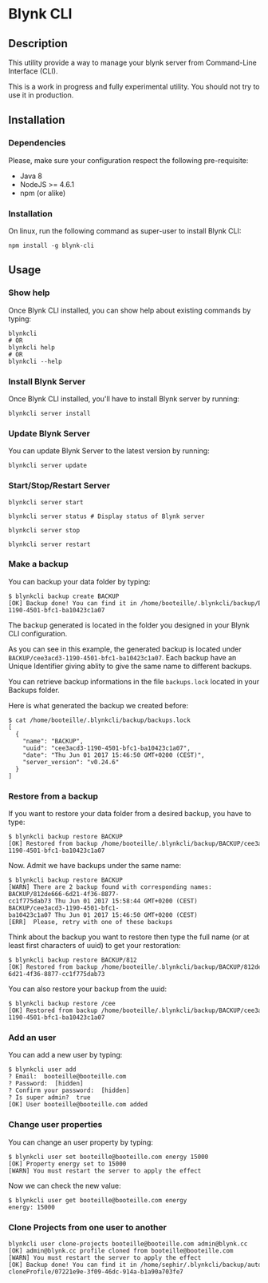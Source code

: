 # Blynk CLI

## Description
This utility provide a way to manage your blynk server from Command-Line Interface (CLI).

This is a work in progress and fully experimental utility. You should not try to use it in production.

## Installation
### Dependencies
Please, make sure your configuration respect the following pre-requisite:

* Java 8
* NodeJS >= 4.6.1
* npm (or alike)

### Installation
On linux, run the following command as super-user to install Blynk CLI:
```console
npm install -g blynk-cli
```

## Usage
### Show help
Once Blynk CLI installed, you can show help about existing commands by typing:
```console
blynkcli
# OR
blynkcli help
# OR
blynkcli --help
```

### Install Blynk Server
Once Blynk CLI installed, you'll have to install Blynk server by running:
```console
blynkcli server install
```

### Update Blynk Server
You can update Blynk Server to the latest version by running:
```console
blynkcli server update
```

### Start/Stop/Restart Server
```console
blynkcli server start

blynkcli server status # Display status of Blynk server

blynkcli server stop

blynkcli server restart
```

### Make a backup
You can backup your data folder by typing:
```console
$ blynkcli backup create BACKUP
[OK] Backup done! You can find it in /home/booteille/.blynkcli/backup/BACKUP/cee3acd3-1190-4501-bfc1-ba10423c1a07
```
The backup generated is located in the folder you designed in your Blynk CLI configuration.

As you can see in this example, the generated backup is located under `BACKUP/cee3acd3-1190-4501-bfc1-ba10423c1a07`.
Each backup have an Unique Identifier giving ablity to give the same name to different backups.

You can retrieve backup informations in the file `backups.lock` located in your Backups folder.

Here is what generated the backup we created before:
```console
$ cat /home/booteille/.blynkcli/backup/backups.lock
[
  {
    "name": "BACKUP",
    "uuid": "cee3acd3-1190-4501-bfc1-ba10423c1a07",
    "date": "Thu Jun 01 2017 15:46:50 GMT+0200 (CEST)",
    "server_version": "v0.24.6"
  }
]
```

### Restore from a backup
If you want to restore your data folder from a desired backup, you have to type:
```console
$ blynkcli backup restore BACKUP
[OK] Restored from backup /home/booteille/.blynkcli/backup/BACKUP/cee3acd3-1190-4501-bfc1-ba10423c1a07
```

Now. Admit we have backups under the same name:
```console
$ blynkcli backup restore BACKUP
[WARN] There are 2 backup found with corresponding names:
BACKUP/812de666-6d21-4f36-8877-cc1f775dab73 Thu Jun 01 2017 15:58:44 GMT+0200 (CEST)
BACKUP/cee3acd3-1190-4501-bfc1-ba10423c1a07 Thu Jun 01 2017 15:46:50 GMT+0200 (CEST)
[ERR]  Please, retry with one of these backups
```

Think about the backup you want to restore then type the full name (or at least first characters of uuid) to get your restoration:
```console
$ blynkcli backup restore BACKUP/812
[OK] Restored from backup /home/booteille/.blynkcli/backup/BACKUP/812de666-6d21-4f36-8877-cc1f775dab73
```

You can also restore your backup from the uuid:
```console
$ blynkcli backup restore /cee
[OK] Restored from backup /home/booteille/.blynkcli/backup/BACKUP/cee3acd3-1190-4501-bfc1-ba10423c1a07
```

### Add an user
You can add a new user by typing:
```console
$ blynkcli user add
? Email:  booteille@booteille.com
? Password:  [hidden]
? Confirm your password:  [hidden]
? Is super admin?  true
[OK] User booteille@booteille.com added
```

### Change user properties
You can change an user property by typing:
```console
$ blynkcli user set booteille@booteille.com energy 15000
[OK] Property energy set to 15000
[WARN] You must restart the server to apply the effect
```
Now we can check the new value:
```console
$ blynkcli user get booteille@booteille.com energy
energy: 15000
```

### Clone Projects from one user to another
```console
blynkcli user clone-projects booteille@booteille.com admin@blynk.cc
[OK] admin@blynk.cc profile cloned from booteille@booteille.com
[WARN] You must restart the server to apply the effect
[OK] Backup done! You can find it in /home/sephir/.blynkcli/backup/auto-cloneProfile/07221e9e-3f09-46dc-914a-b1a90a703fe7